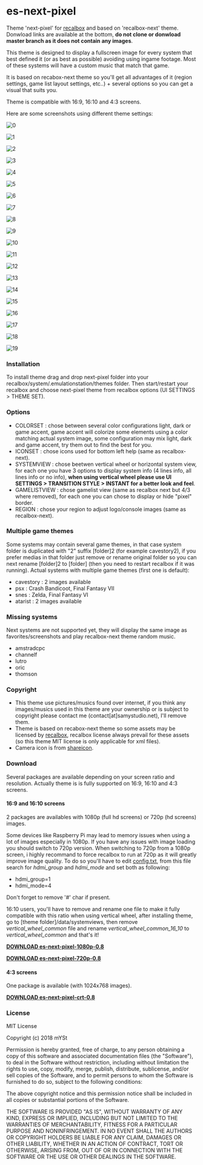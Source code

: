 # es-next-pixel
Theme 'next-pixel' for [recalbox](https://www.recalbox.com/) and based on 'recalbox-next' theme. Donwload links are available at the bottom, **do not clone or donwload master branch as it does not contain any images**.

This theme is designed to display a fullscreen image for every system that best defined it (or as best as possible) avoiding using ingame footage. Most of these systems will have a custom music that match that game.

It is based on recabox-next theme so you'll get all advantages of it (region settings, game list layout settings, etc..) + several options so you can get a visual that suits you. 

Theme is compatible with 16:9, 16:10 and 4:3 screens.

Here are some screenshots using different theme settings:

![0](https://raw.githubusercontent.com/samystudio/es-next-pixel/master/screenshots/0.jpg)

![1](https://raw.githubusercontent.com/samystudio/es-next-pixel/master/screenshots/1.jpg)

![2](https://raw.githubusercontent.com/samystudio/es-next-pixel/master/screenshots/2.jpg)

![3](https://raw.githubusercontent.com/samystudio/es-next-pixel/master/screenshots/3.jpg)

![4](https://raw.githubusercontent.com/samystudio/es-next-pixel/master/screenshots/4.jpg)

![5](https://raw.githubusercontent.com/samystudio/es-next-pixel/master/screenshots/5.jpg)

![6](https://raw.githubusercontent.com/samystudio/es-next-pixel/master/screenshots/6.jpg)

![7](https://raw.githubusercontent.com/samystudio/es-next-pixel/master/screenshots/7.jpg)

![8](https://raw.githubusercontent.com/samystudio/es-next-pixel/master/screenshots/8.jpg)

![9](https://raw.githubusercontent.com/samystudio/es-next-pixel/master/screenshots/9.jpg)

![10](https://raw.githubusercontent.com/samystudio/es-next-pixel/master/screenshots/10.jpg)

![11](https://raw.githubusercontent.com/samystudio/es-next-pixel/master/screenshots/11.jpg)

![12](https://raw.githubusercontent.com/samystudio/es-next-pixel/master/screenshots/12.jpg)

![13](https://raw.githubusercontent.com/samystudio/es-next-pixel/master/screenshots/13.jpg)

![14](https://raw.githubusercontent.com/samystudio/es-next-pixel/master/screenshots/14.jpg)

![15](https://raw.githubusercontent.com/samystudio/es-next-pixel/master/screenshots/15.jpg)

![16](https://raw.githubusercontent.com/samystudio/es-next-pixel/master/screenshots/16.jpg)

![17](https://raw.githubusercontent.com/samystudio/es-next-pixel/master/screenshots/17.jpg)

![18](https://raw.githubusercontent.com/samystudio/es-next-pixel/master/screenshots/18.jpg)

![19](https://raw.githubusercontent.com/samystudio/es-next-pixel/master/screenshots/19.jpg)


### Installation
To install theme drag and drop next-pixel folder into your recalbox/system/.emulationstation/themes folder. Then start/restart your recalbox and choose next-pixel theme from recalbox options (UI SETTINGS > THEME SET).


### Options
- COLORSET 	: chose between several color configurations light, dark or game accent, game accent will colorize some elements using a color matching actual system image, some configuration may mix light, dark and game accent, try them out to find the best for you.
- ICONSET 	: chose icons used for bottom left help (same as recalbox-next).
- SYSTEMVIEW 	: chose beetwen vertical wheel or horizontal system view, for each one you have 3 options to display system info (4 lines info, all lines info or no info), **when using vertical wheel please use UI SETTINGS > TRANSITION STYLE > INSTANT for a better look and feel**.
- GAMELISTVIEW	: chose gamelist view (same as recalbox next but 4/3 where removed), for each one you can chose to display or hide "pixel" border.
- REGION		: chose your region to adjust logo/console images (same as recalbox-next).


### Multiple game themes
Some systems may contain several game themes, in that case system folder is duplicated with "2" suffix [folder]2 (for example cavestory2), if you prefer medias in that folder just remove or rename original folder so you can next rename [folder]2 to [folder] (then you need to restart recalbox if it was running).
Actual systems with multiple game themes (first one is default):
- cavestory : 2 images available
- psx : Crash Bandicoot, Final Fantasy VII
- snes : Zelda, Final Fantasy VI
- atarist : 2 images available


### Missing systems
Next systems are not supported yet, they will display the same image as favorites/screenshots and play recalbox-next theme random music.
- amstradcpc
- channelf
- lutro
- oric
- thomson


### Copyright
- This theme use pictures/musics found over internet, if you think any images/musics used in this theme are your ownership or is subject to copyright please contact me (contact[at]samystudio.net), I'll remove them.
- Theme is based on recabox-next theme so some assets may be licensed by [recalbox](https://gitlab.com/recalbox/recalbox-themes), recalbox license always prevail for these assets (so this theme MIT license is only applicable for xml files).
- Camera icon is from [shareicon](https://www.shareicon.net).


### Download
Several packages are available depending on your screen ratio and resolution. Actually theme is is fully supported on 16:9, 16:10 and 4:3 screens.

#### 16:9 and 16:10 screens
2 packages are availables with 1080p (full hd screens) or 720p (hd screens) images.

Some devices like Raspberry Pi may lead to memory issues when using a lot of images especially in 1080p. If you have any issues with image loading you should switch to 720p version. When switching to 720p from a 1080p screen, i highly recommand to force recalbox to run at 720p as it will greatly improve image quality. To do so you'll have to edit [config.txt](https://github.com/recalbox/recalbox-os/wiki/Edit-the-config.txt-file-(EN)), from this file search for *hdmi_group* and *hdmi_mode* and set both as following:
- hdmi_group=1
- hdmi_mode=4

Don't forget to remove '#' char if present.

16:10 users, you'll have to remove and rename one file to make it fully compatible with this ratio when using vertical wheel, after installing theme, go to [theme folder]/data/systemviews, then remove *vertical_wheel_common* file and rename *vertical_wheel_common_16_10* to *vertical_wheel_common* and that's it!

**[DOWNLOAD es-next-pixel-1080p-0.8](https://github.com/SamYStudiO/es-next-pixel/archive/1080p.zip)**

**[DOWNLOAD es-next-pixel-720p-0.8](https://github.com/SamYStudiO/es-next-pixel/archive/720p.zip)**

#### 4:3 screens
One package is available (with  1024x768 images).

**[DOWNLOAD es-next-pixel-crt-0.8](https://github.com/SamYStudiO/es-next-pixel/archive/crt.zip)**


### License
MIT License

Copyright (c) 2018 mYSt

Permission is hereby granted, free of charge, to any person obtaining a copy
of this software and associated documentation files (the "Software"), to deal
in the Software without restriction, including without limitation the rights
to use, copy, modify, merge, publish, distribute, sublicense, and/or sell
copies of the Software, and to permit persons to whom the Software is
furnished to do so, subject to the following conditions:

The above copyright notice and this permission notice shall be included in all
copies or substantial portions of the Software.

THE SOFTWARE IS PROVIDED "AS IS", WITHOUT WARRANTY OF ANY KIND, EXPRESS OR
IMPLIED, INCLUDING BUT NOT LIMITED TO THE WARRANTIES OF MERCHANTABILITY,
FITNESS FOR A PARTICULAR PURPOSE AND NONINFRINGEMENT. IN NO EVENT SHALL THE
AUTHORS OR COPYRIGHT HOLDERS BE LIABLE FOR ANY CLAIM, DAMAGES OR OTHER
LIABILITY, WHETHER IN AN ACTION OF CONTRACT, TORT OR OTHERWISE, ARISING FROM,
OUT OF OR IN CONNECTION WITH THE SOFTWARE OR THE USE OR OTHER DEALINGS IN THE
SOFTWARE.


